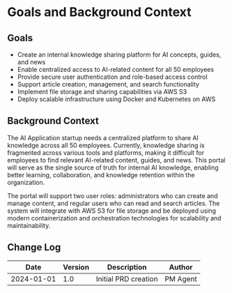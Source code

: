# Goals and Background Context

## Goals
- Create an internal knowledge sharing platform for AI concepts, guides, and news
- Enable centralized access to AI-related content for all 50 employees
- Provide secure user authentication and role-based access control
- Support article creation, management, and search functionality
- Implement file storage and sharing capabilities via AWS S3
- Deploy scalable infrastructure using Docker and Kubernetes on AWS

## Background Context
The AI Application startup needs a centralized platform to share AI knowledge across all 50 employees. Currently, knowledge sharing is fragmented across various tools and platforms, making it difficult for employees to find relevant AI-related content, guides, and news. This portal will serve as the single source of truth for internal AI knowledge, enabling better learning, collaboration, and knowledge retention within the organization.

The portal will support two user roles: administrators who can create and manage content, and regular users who can read and search articles. The system will integrate with AWS S3 for file storage and be deployed using modern containerization and orchestration technologies for scalability and maintainability.

## Change Log
| Date | Version | Description | Author |
|------|---------|-------------|--------|
| 2024-01-01 | 1.0 | Initial PRD creation | PM Agent | 